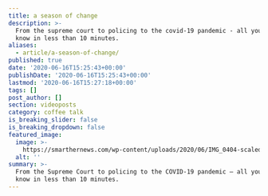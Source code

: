 ```yaml
---
title: a season of change
description: >-
  From the supreme court to policing to the covid-19 pandemic - all you need to
  know in less than 10 minutes.
aliases:
  - article/a-season-of-change/
published: true
date: '2020-06-16T15:25:43+00:00'
publishDate: '2020-06-16T15:25:43+00:00'
lastmod: '2020-06-16T15:27:18+00:00'
tags: []
post_author: []
section: videoposts
category: coffee talk
is_breaking_slider: false
is_breaking_dropdown: false
featured_image:
  image: >-
    https://smarthernews.com/wp-content/uploads/2020/06/IMG_0404-scaled-e1592321228429-865x1024.jpg
  alt: ''
summary: >-
  From the Supreme Court to policing to the COVID-19 pandemic – all you need to
  know in less than 10 minutes.
---
```


